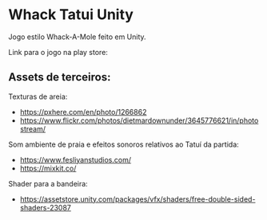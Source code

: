 # Whack Tatui Unity

Jogo estilo Whack-A-Mole feito em Unity.

Link para o jogo na play store: 

## Assets de terceiros:

Texturas de areia:
* https://pxhere.com/en/photo/1266862
* https://www.flickr.com/photos/dietmardownunder/3645776621/in/photostream/

Som ambiente de praia e efeitos sonoros relativos ao Tatuí da partida:
* https://www.fesliyanstudios.com/
* https://mixkit.co/

Shader para a bandeira:
* https://assetstore.unity.com/packages/vfx/shaders/free-double-sided-shaders-23087
